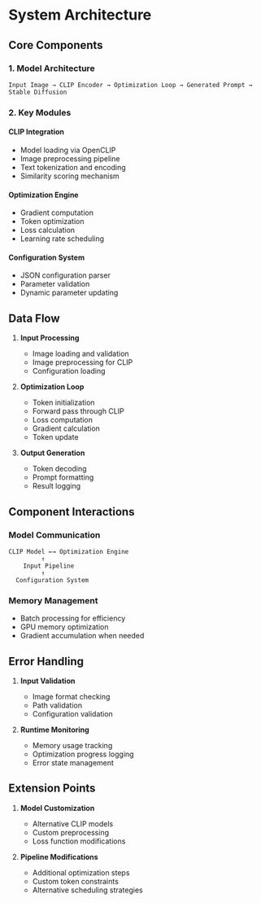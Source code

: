 # System Architecture

## Core Components

### 1. Model Architecture
```
Input Image → CLIP Encoder → Optimization Loop → Generated Prompt → Stable Diffusion
```

### 2. Key Modules

#### CLIP Integration
- Model loading via OpenCLIP
- Image preprocessing pipeline
- Text tokenization and encoding
- Similarity scoring mechanism

#### Optimization Engine
- Gradient computation
- Token optimization
- Loss calculation
- Learning rate scheduling

#### Configuration System
- JSON configuration parser
- Parameter validation
- Dynamic parameter updating

## Data Flow

1. **Input Processing**
   - Image loading and validation
   - Image preprocessing for CLIP
   - Configuration loading

2. **Optimization Loop**
   - Token initialization
   - Forward pass through CLIP
   - Loss computation
   - Gradient calculation
   - Token update

3. **Output Generation**
   - Token decoding
   - Prompt formatting
   - Result logging

## Component Interactions

### Model Communication
```
CLIP Model ←→ Optimization Engine
         ↑
    Input Pipeline
         ↑
  Configuration System
```

### Memory Management
- Batch processing for efficiency
- GPU memory optimization
- Gradient accumulation when needed

## Error Handling

1. **Input Validation**
   - Image format checking
   - Path validation
   - Configuration validation

2. **Runtime Monitoring**
   - Memory usage tracking
   - Optimization progress logging
   - Error state management

## Extension Points

1. **Model Customization**
   - Alternative CLIP models
   - Custom preprocessing
   - Loss function modifications

2. **Pipeline Modifications**
   - Additional optimization steps
   - Custom token constraints
   - Alternative scheduling strategies
